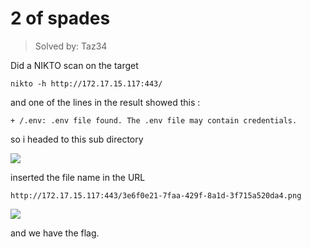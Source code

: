 # 2 of spades

> Solved by: Taz34

Did a NIKTO scan on the target

```
nikto -h http://172.17.15.117:443/
```

and one of the lines in the result showed this :

```
+ /.env: .env file found. The .env file may contain credentials.
```

so i headed to this sub directory

![](https://i.imgur.com/OpsJm7G.png)

inserted the file name in the URL

```
http://172.17.15.117:443/3e6f0e21-7faa-429f-8a1d-3f715a520da4.png
```

![](https://i.imgur.com/BvCCwrW.png)

and we have the flag.